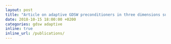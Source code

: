 ```yaml
---
layout: post
title: "Article on adaptive GDSW preconditioners in three dimensions submitted for publication to SISC"
date: 2018-10-15 18:00:00 +0200
categories: gdsw adaptive
inline: true
inline_url: /publications/
---
```


